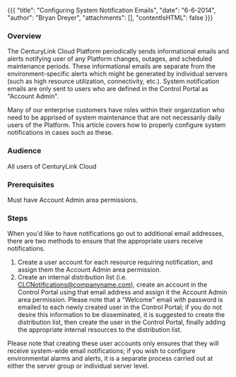 {{{
  "title": "Configuring System Notification Emails",
  "date": "6-6-2014",
  "author": "Bryan Dreyer",
  "attachments": [],
  "contentIsHTML": false
}}}

### Overview

The CenturyLink Cloud Platform periodically sends informational emails and alerts notifying user of any Platform changes, outages, and scheduled maintenance periods.  These informational emails are separate from the environment-specific alerts which might be generated by individual servers (such as high resource utilization, connectivity, etc.). System notification emails are only sent to users who are defined in the Control Portal as "Account Admin".

Many of our enterprise customers have roles within their organization who need to be apprised of system maintenance that are not necessarily daily users of the Platform.  This article covers how to properly configure system notifications in cases such as these.

### Audience

All users of CenturyLink Cloud

### Prerequisites
Must have Account Admin area permissions.

### Steps

When you'd like to have notifications go out to additional email addresses, there are two methods to ensure that the appropriate users receive notifications.

1. Create a user account for each resource requiring notification, and assign them the Account Admin area permission.
2. Create an internal distribution list (i.e. CLCNotifications@companyname.com), create an account in the Control Portal using that email address and assign it the Account Admin area permission.  Please note that a "Welcome" email  with password is emailed to each newly created user in the Control Portal; if you do not desire this information to be disseminated, it is suggested to create the distribution list, then create the user in the Control Portal, finally adding the appropriate internal resources to the distribution list.

Please note that creating these user accounts only ensures that they will receive system-wide email notifications; if you wish to configure environmental alarms and alerts, it is a separate process carried out at either the server group or individual server level.

